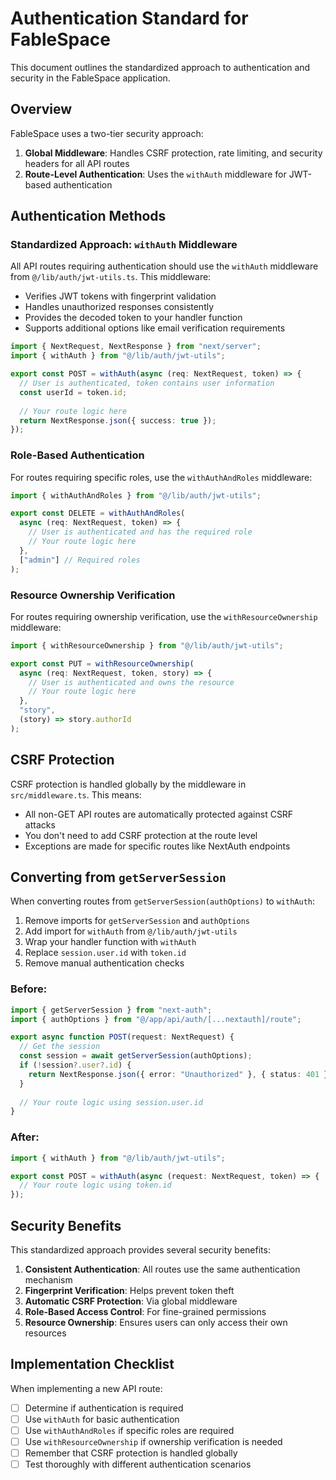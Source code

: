 # Authentication Standard for FableSpace

This document outlines the standardized approach to authentication and security in the FableSpace application.

## Overview

FableSpace uses a two-tier security approach:

1. **Global Middleware**: Handles CSRF protection, rate limiting, and security headers for all API routes
2. **Route-Level Authentication**: Uses the `withAuth` middleware for JWT-based authentication

## Authentication Methods

### Standardized Approach: `withAuth` Middleware

All API routes requiring authentication should use the `withAuth` middleware from `@/lib/auth/jwt-utils.ts`. This middleware:

- Verifies JWT tokens with fingerprint validation
- Handles unauthorized responses consistently
- Provides the decoded token to your handler function
- Supports additional options like email verification requirements

```typescript
import { NextRequest, NextResponse } from "next/server";
import { withAuth } from "@/lib/auth/jwt-utils";

export const POST = withAuth(async (req: NextRequest, token) => {
  // User is authenticated, token contains user information
  const userId = token.id;
  
  // Your route logic here
  return NextResponse.json({ success: true });
});
```

### Role-Based Authentication

For routes requiring specific roles, use the `withAuthAndRoles` middleware:

```typescript
import { withAuthAndRoles } from "@/lib/auth/jwt-utils";

export const DELETE = withAuthAndRoles(
  async (req: NextRequest, token) => {
    // User is authenticated and has the required role
    // Your route logic here
  },
  ["admin"] // Required roles
);
```

### Resource Ownership Verification

For routes requiring ownership verification, use the `withResourceOwnership` middleware:

```typescript
import { withResourceOwnership } from "@/lib/auth/jwt-utils";

export const PUT = withResourceOwnership(
  async (req: NextRequest, token, story) => {
    // User is authenticated and owns the resource
    // Your route logic here
  },
  "story",
  (story) => story.authorId
);
```

## CSRF Protection

CSRF protection is handled globally by the middleware in `src/middleware.ts`. This means:

- All non-GET API routes are automatically protected against CSRF attacks
- You don't need to add CSRF protection at the route level
- Exceptions are made for specific routes like NextAuth endpoints

## Converting from `getServerSession`

When converting routes from `getServerSession(authOptions)` to `withAuth`:

1. Remove imports for `getServerSession` and `authOptions`
2. Add import for `withAuth` from `@/lib/auth/jwt-utils`
3. Wrap your handler function with `withAuth`
4. Replace `session.user.id` with `token.id`
5. Remove manual authentication checks

### Before:

```typescript
import { getServerSession } from "next-auth";
import { authOptions } from "@/app/api/auth/[...nextauth]/route";

export async function POST(request: NextRequest) {
  // Get the session
  const session = await getServerSession(authOptions);
  if (!session?.user?.id) {
    return NextResponse.json({ error: "Unauthorized" }, { status: 401 });
  }
  
  // Your route logic using session.user.id
}
```

### After:

```typescript
import { withAuth } from "@/lib/auth/jwt-utils";

export const POST = withAuth(async (request: NextRequest, token) => {
  // Your route logic using token.id
});
```

## Security Benefits

This standardized approach provides several security benefits:

1. **Consistent Authentication**: All routes use the same authentication mechanism
2. **Fingerprint Verification**: Helps prevent token theft
3. **Automatic CSRF Protection**: Via global middleware
4. **Role-Based Access Control**: For fine-grained permissions
5. **Resource Ownership**: Ensures users can only access their own resources

## Implementation Checklist

When implementing a new API route:

- [ ] Determine if authentication is required
- [ ] Use `withAuth` for basic authentication
- [ ] Use `withAuthAndRoles` if specific roles are required
- [ ] Use `withResourceOwnership` if ownership verification is needed
- [ ] Remember that CSRF protection is handled globally
- [ ] Test thoroughly with different authentication scenarios
